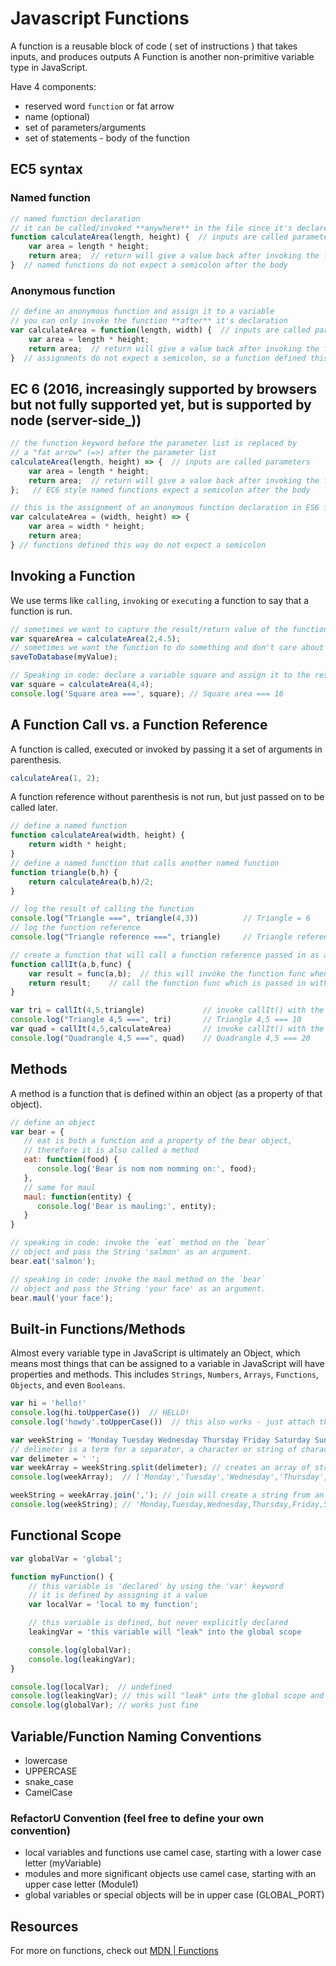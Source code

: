 # Javascript Functions
A function is a reusable block of code ( set of instructions ) that takes inputs, and produces outputs
A Function is another non-primitive variable type in JavaScript.

Have 4 components:
- reserved word `function` or fat arrow
- name (optional)
- set of parameters/arguments
- set of statements - body of the function

## EC5 syntax

### Named function
```javascript
// named function declaration
// it can be called/invoked **anywhere** in the file since it's declared at compile time
function calculateArea(length, height) {  // inputs are called parameters
    var area = length * height;
    return area;  // return will give a value back after invoking the function
}  // named functions do not expect a semicolon after the body
```

### Anonymous function

```javascript
// define an anonymous function and assign it to a variable
// you can only invoke the function **after** it's declaration
var calculateArea = function(length, width) {  // inputs are called parameters
    var area = length * height;
    return area;  // return will give a value back after invoking the function
}  // assignments do not expect a semicolon, so a function defined this way do not need a semicolon
```

## EC 6 (2016, increasingly supported by browsers but not fully supported yet, but is supported by node (server-side_))

```javascript
// the function keyword before the parameter list is replaced by 
// a "fat arrow" (=>) after the parameter list
calculateArea(length, height) => {  // inputs are called parameters
    var area = length * height;
    return area;  // return will give a value back after invoking the function
};   // EC6 style named functions expect a semicolon after the body

// this is the assignment of an anonymous function declaration in ES6 format
var calculateArea = (width, height) => {
    var area = width * height;
    return area;
} // functions defined this way do not expect a semicolon
```

## Invoking a Function
We use terms like `calling`, `invoking` or `executing` a function to say that a function is run.

```javascript
// sometimes we want to capture the result/return value of the function
var squareArea = calculateArea(2,4.5);
// sometimes we want the function to do something and don't care about a return value
saveToDatabase(myValue);

// Speaking in code: declare a variable square and assign it to the result of invoking the calculateArea function with the arguments 4 and 4
var square = calculateArea(4,4);
console.log('Square area ===', square); // Square area === 16
```

## A Function Call vs. a Function Reference
A function is called, executed or invoked by passing it a set of arguments in parenthesis.

```javascript
calculateArea(1, 2);
```

A function reference without parenthesis is not run, but just passed on to be called later.

```javascript
// define a named function
function calculateArea(width, height) {
    return width * height;
}
// define a named function that calls another named function
function triangle(b,h) {
    return calculateArea(b,h)/2;
}

// log the result of calling the function
console.log("Triangle ===", triangle(4,3))          // Triangle = 6
// log the function reference
console.log("Triangle reference ===", triangle)     // Triangle reference === function triangle(b,h) { return calculateArea1(b,h)/2; }

// create a function that will call a function reference passed in as a parameter
function callIt(a,b,func) {
    var result = func(a,b);  // this will invoke the function func when callIt is invoked
    return result;    // call the function func which is passed in with the given arguments a and b
}

var tri = callIt(4,5,triangle)             // invoke callIt() with the function triangle and 4 and 5
console.log("Triangle 4,5 ===", tri)       // Triangle 4,5 === 10
var quad = callIt(4,5,calculateArea)       // invoke callIt() with the function calculateArea and 4 and 5
console.log("Quadrangle 4,5 ===", quad)    // Quadrangle 4,5 === 20
```

## Methods
 A method is a function that is defined within an object (as a property of that object).

```javascript
// define an object
var bear = {
   // eat is both a function and a property of the bear object,
   // therefore it is also called a method
   eat: function(food) {
      console.log('Bear is nom nom nomming on:', food);
   },
   // same for maul
   maul: function(entity) {
      console.log('Bear is mauling:', entity);
   }
}

// speaking in code: invoke the `eat` method on the `bear`
// object and pass the String 'salmon' as an argument.
bear.eat('salmon');

// speaking in code: invoke the maul method on the `bear`
// object and pass the String 'your face' as an argument.
bear.maul('your face');

```
## Built-in Functions/Methods
Almost every variable type in JavaScript is ultimately an Object, which means most things that can be assigned to a variable in JavaScript will have properties and methods. This includes `Strings`, `Numbers`, `Arrays`, `Functions`, `Objects`, and even `Booleans`.

```javascript
var hi = 'hello!'
console.log(hi.toUpperCase())  // HELLO!
console.log('howdy'.toUpperCase())  // this also works - just attach the method to the string literal

var weekString = 'Monday Tuesday Wednesday Thursday Friday Saturday Sunday';
// delimeter is a term for a separator, a character or string of characters that separate chunks within a string
var delimeter = ' ';
var weekArray = weekString.split(delimeter); // creates an array of strings split by the given delimeter
console.log(weekArray);  // ['Monday','Tuesday','Wednesday','Thursday','Friday','Saturday','Sunday']

weekString = weekArray.join(','); // join will create a string from an array with the given delimeter
console.log(weekString); // 'Monday,Tuesday,Wednesday,Thursday,Friday,Saturday,Sunday
```

## Functional Scope

```javascript
var globalVar = 'global';

function myFunction() {
    // this variable is 'declared' by using the 'var' keyword
    // it is defined by assigning it a value
    var localVar = 'local to my function';

    // this variable is defined, but never explicitly declared
    leakingVar = 'this variable will "leak" into the global scope

    console.log(globalVar);
    console.log(leakingVar);
}

console.log(localVar);  // undefined
console.log(leakingVar); // this will "leak" into the global scope and be available outside the function
console.log(globalVar); // works just fine
```

## Variable/Function Naming Conventions
- lowercase
- UPPERCASE
- snake_case
- CamelCase

### RefactorU Convention (feel free to define your own convention)
- local variables and functions use camel case, starting with a lower case letter (myVariable)
- modules and more significant objects use camel case, starting with an upper case letter (Module1)
- global variables or special objects will be in upper case (GLOBAL_PORT)

## Resources
For more on functions, check out [MDN | Functions](https://developer.mozilla.org/en-US/docs/Web/JavaScript/Reference/Functions)